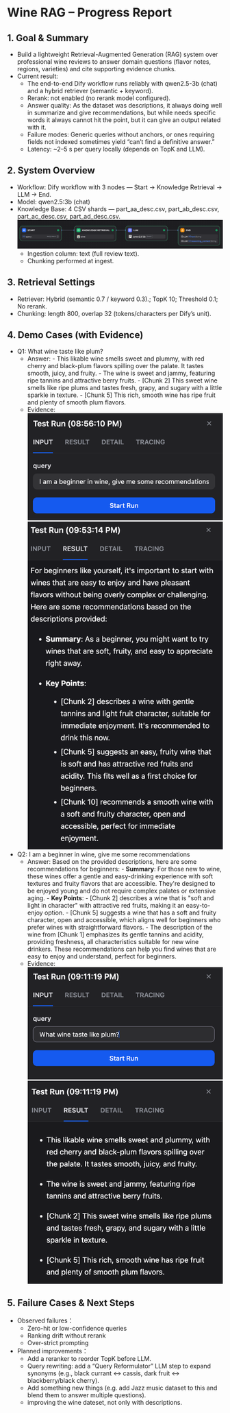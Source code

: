 # Wine RAG – Progress Report

## 1. Goal & Summary
- Build a lightweight Retrieval-Augmented Generation (RAG) system over professional wine reviews to answer domain questions (flavor notes, regions, varieties) and cite supporting evidence chunks.
- Current result:
  - The end-to-end Dify workflow runs reliably with qwen2.5-3b (chat) and a hybrid retriever (semantic + keyword).
  - Rerank: not enabled (no rerank model configured).
  - Answer quality: As the dataset was descriptions, it always doing well in summarize and give recommendations, but while needs specific words it always cannot hit the point, but it can give an output related with it.
  - Failure modes: Generic queries without anchors, or ones requiring fields not indexed sometimes yield “can’t find a definitive answer.”
  - Latency: ~2–5 s per query locally (depends on TopK and LLM).

## 2. System Overview
- Workflow: Dify workflow with 3 nodes — Start → Knowledge Retrieval → LLM → End.
- Model: qwen2.5:3b (chat)
- Knowledge Base: 4 CSV shards — part_aa_desc.csv, part_ab_desc.csv, part_ac_desc.csv, part_ad_desc.csv.![WorkFlow](docs/screenshots/workflow.png)
  - Ingestion column: text (full review text).
  - Chunking performed at ingest.

## 3. Retrieval Settings
- Retriever: Hybrid (semantic 0.7 / keyword 0.3).; TopK 10; Threshold 0.1; No rerank.
- Chunking: length 800, overlap 32 (tokens/characters per Dify’s unit).

## 4. Demo Cases (with Evidence)
- Q1:  What wine taste like plum?
  - Answer: - This likable wine smells sweet and plummy, with red cherry and black-plum flavors spilling over the palate. It tastes smooth, juicy, and fruity.
            - The wine is sweet and jammy, featuring ripe tannins and attractive berry fruits.
              - [Chunk 2] This sweet wine smells like ripe plums and tastes fresh, grapy, and sugary with a little sparkle in texture.
              - [Chunk 5] This rich, smooth wine has ripe fruit and plenty of smooth plum flavors.
  - Evidence: ![Question1.1](docs/screenshots/Q1.1.png)
              ![Question1.2](docs/screenshots/Q1.2.png)
- Q2: I am a beginner in wine, give me some recommendations
  - Answer: Based on the provided descriptions, here are some recommendations for beginners:
            - **Summary**: For those new to wine, these wines offer a gentle and easy-drinking experience with soft textures and fruity flavors that are accessible. They're designed to be enjoyed young and do not require complex palates or extensive aging.
            - **Key Points**:
              - [Chunk 2] describes a wine that is "soft and light in character" with attractive red fruits, making it an easy-to-enjoy option.
              - [Chunk 5] suggests a wine that has a soft and fruity character, open and accessible, which aligns well for beginners who prefer wines with straightforward flavors.
              - The description of the wine from [Chunk 1] emphasizes its gentle tannins and acidity, providing freshness, all characteristics suitable for new wine drinkers.
            These recommendations can help you find wines that are easy to enjoy and understand, perfect for beginners.  
  - Evidence: ![Question2.1](docs/screenshots/Q2.1.png)
              ![Question2.2](docs/screenshots/Q2.2.png)
## 5. Failure Cases & Next Steps
- Observed failures：
  - Zero-hit or low-confidence queries
  - Ranking drift without rerank
  - Over-strict prompting
- Planned improvements：
  - Add a reranker to reorder TopK before LLM.
  - Query rewriting: add a “Query Reformulator” LLM step to expand synonyms (e.g., black currant ↔ cassis, dark fruit ↔ blackberry/black cherry).
  - Add something new things (e.g. add Jazz music dataset to this and blend them to answer multiple questions).
  - improving the wine dateset, not only with descriptions.
